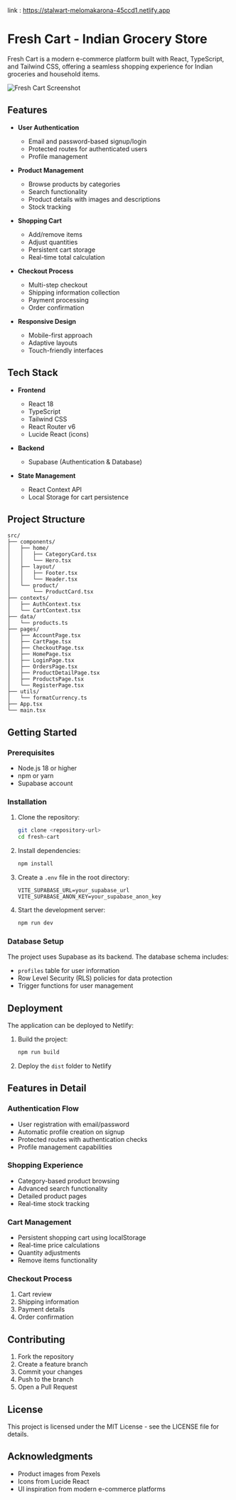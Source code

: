 link : https://stalwart-melomakarona-45ccd1.netlify.app
# Fresh Cart - Indian Grocery Store

Fresh Cart is a modern e-commerce platform built with React, TypeScript, and Tailwind CSS, offering a seamless shopping experience for Indian groceries and household items.

![Fresh Cart Screenshot](https://images.pexels.com/photos/3985062/pexels-photo-3985062.jpeg?auto=compress&cs=tinysrgb&w=1260&h=750&dpr=2)

## Features

- **User Authentication**
  - Email and password-based signup/login
  - Protected routes for authenticated users
  - Profile management

- **Product Management**
  - Browse products by categories
  - Search functionality
  - Product details with images and descriptions
  - Stock tracking

- **Shopping Cart**
  - Add/remove items
  - Adjust quantities
  - Persistent cart storage
  - Real-time total calculation

- **Checkout Process**
  - Multi-step checkout
  - Shipping information collection
  - Payment processing
  - Order confirmation

- **Responsive Design**
  - Mobile-first approach
  - Adaptive layouts
  - Touch-friendly interfaces

## Tech Stack

- **Frontend**
  - React 18
  - TypeScript
  - Tailwind CSS
  - React Router v6
  - Lucide React (icons)

- **Backend**
  - Supabase (Authentication & Database)

- **State Management**
  - React Context API
  - Local Storage for cart persistence

## Project Structure

```
src/
├── components/
│   ├── home/
│   │   ├── CategoryCard.tsx
│   │   └── Hero.tsx
│   ├── layout/
│   │   ├── Footer.tsx
│   │   └── Header.tsx
│   └── product/
│       └── ProductCard.tsx
├── contexts/
│   ├── AuthContext.tsx
│   └── CartContext.tsx
├── data/
│   └── products.ts
├── pages/
│   ├── AccountPage.tsx
│   ├── CartPage.tsx
│   ├── CheckoutPage.tsx
│   ├── HomePage.tsx
│   ├── LoginPage.tsx
│   ├── OrdersPage.tsx
│   ├── ProductDetailPage.tsx
│   ├── ProductsPage.tsx
│   └── RegisterPage.tsx
├── utils/
│   └── formatCurrency.ts
├── App.tsx
└── main.tsx
```

## Getting Started

### Prerequisites

- Node.js 18 or higher
- npm or yarn
- Supabase account

### Installation

1. Clone the repository:
   ```bash
   git clone <repository-url>
   cd fresh-cart
   ```

2. Install dependencies:
   ```bash
   npm install
   ```

3. Create a `.env` file in the root directory:
   ```env
   VITE_SUPABASE_URL=your_supabase_url
   VITE_SUPABASE_ANON_KEY=your_supabase_anon_key
   ```

4. Start the development server:
   ```bash
   npm run dev
   ```

### Database Setup

The project uses Supabase as its backend. The database schema includes:

- `profiles` table for user information
- Row Level Security (RLS) policies for data protection
- Trigger functions for user management

## Deployment

The application can be deployed to Netlify:

1. Build the project:
   ```bash
   npm run build
   ```

2. Deploy the `dist` folder to Netlify

## Features in Detail

### Authentication Flow

- User registration with email/password
- Automatic profile creation on signup
- Protected routes with authentication checks
- Profile management capabilities

### Shopping Experience

- Category-based product browsing
- Advanced search functionality
- Detailed product pages
- Real-time stock tracking

### Cart Management

- Persistent shopping cart using localStorage
- Real-time price calculations
- Quantity adjustments
- Remove items functionality

### Checkout Process

1. Cart review
2. Shipping information
3. Payment details
4. Order confirmation

## Contributing

1. Fork the repository
2. Create a feature branch
3. Commit your changes
4. Push to the branch
5. Open a Pull Request

## License

This project is licensed under the MIT License - see the LICENSE file for details.

## Acknowledgments

- Product images from Pexels
- Icons from Lucide React
- UI inspiration from modern e-commerce platforms
